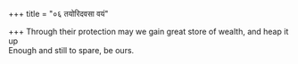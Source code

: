 +++
title = "०६ तयोरिदवसा वयं"

+++
Through their protection may we gain great store of wealth, and heap it up  
     Enough and still to spare, be ours.